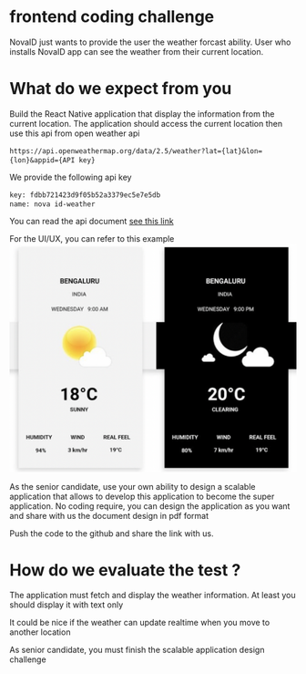 # frontend coding challenge
NovaID just wants to provide the user the weather forcast ability. User who installs NovaID app can see the weather from their current location.


# What do we expect from you 

Build the React Native application that display the information from the current location. The application should access the current location then use this api from open weather api
```
https://api.openweathermap.org/data/2.5/weather?lat={lat}&lon={lon}&appid={API key}
```
We provide the following api key
```
key: fdbb721423d9f05b52a3379ec5e7e5db
name: nova id-weather
```

You can read the api document [see this link](https://openweathermap.org/current)

For the UI/UX, you can refer to this example
![title](ui/sample-ui.png)


As the senior candidate, use your own ability to design a scalable application that allows to develop this application to become the super application. No coding require, you can design the application as you want and share with us the document design in pdf format

Push the code to the github and share the link with us.

# How do we evaluate the test ?
The application must fetch and display the weather information. At least you should display it with text only

It could be nice if the weather can update realtime when you move to another location

As senior candidate, you must finish the scalable application design challenge
